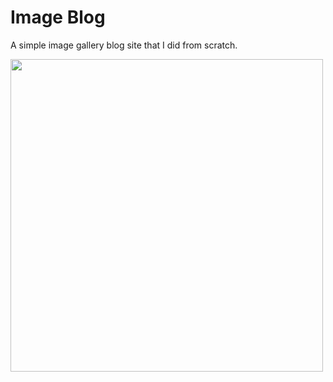 # Image Blog
A simple image gallery blog site that I did from scratch.

<img align="center" src="homepage.png" width="500">

